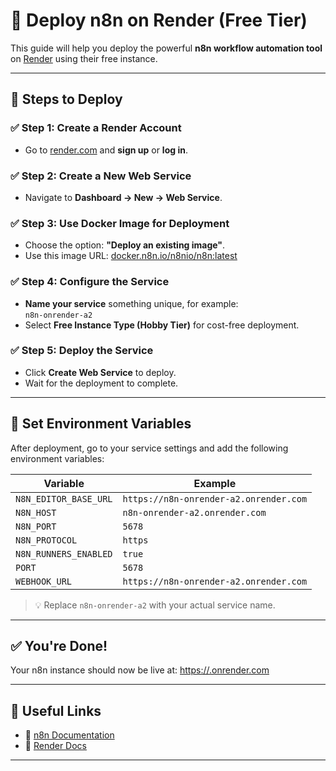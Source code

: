 # 🚀 Deploy n8n on Render (Free Tier)

This guide will help you deploy the powerful **n8n workflow automation tool** on [Render](https://render.com) using their free instance.

---

## 🧩 Steps to Deploy

### ✅ Step 1: Create a Render Account
- Go to [render.com](https://render.com) and **sign up** or **log in**.

### ✅ Step 2: Create a New Web Service
- Navigate to **Dashboard → New → Web Service**.

### ✅ Step 3: Use Docker Image for Deployment
- Choose the option: **"Deploy an existing image"**.
- Use this image URL: [docker.n8n.io/n8nio/n8n:latest](docker.n8n.io/n8nio/n8n:latest)


### ✅ Step 4: Configure the Service
- **Name your service** something unique, for example:  
`n8n-onrender-a2`
- Select **Free Instance Type (Hobby Tier)** for cost-free deployment.

### ✅ Step 5: Deploy the Service
- Click **Create Web Service** to deploy.
- Wait for the deployment to complete.

---

## 🔐 Set Environment Variables

After deployment, go to your service settings and add the following environment variables:

| Variable               | Example                                                                 |
|------------------------|-------------------------------------------------------------------------|
| `N8N_EDITOR_BASE_URL`  | `https://n8n-onrender-a2.onrender.com`                                  |
| `N8N_HOST`             | `n8n-onrender-a2.onrender.com`                                          |
| `N8N_PORT`             | `5678`                                                                  |
| `N8N_PROTOCOL`         | `https`                                                                 |
| `N8N_RUNNERS_ENABLED`  | `true`                                                                  |
| `PORT`                 | `5678`                                                                  |
| `WEBHOOK_URL`          | `https://n8n-onrender-a2.onrender.com`                                  |

> 💡 Replace `n8n-onrender-a2` with your actual service name.

---

## ✅ You're Done!

Your n8n instance should now be live at: [https://<your-service-name>.onrender.com](https://<your-service-name>.onrender.com)

---

## 📘 Useful Links

- 🔗 [n8n Documentation](https://docs.n8n.io)
- 🔗 [Render Docs](https://render.com/docs)

---
